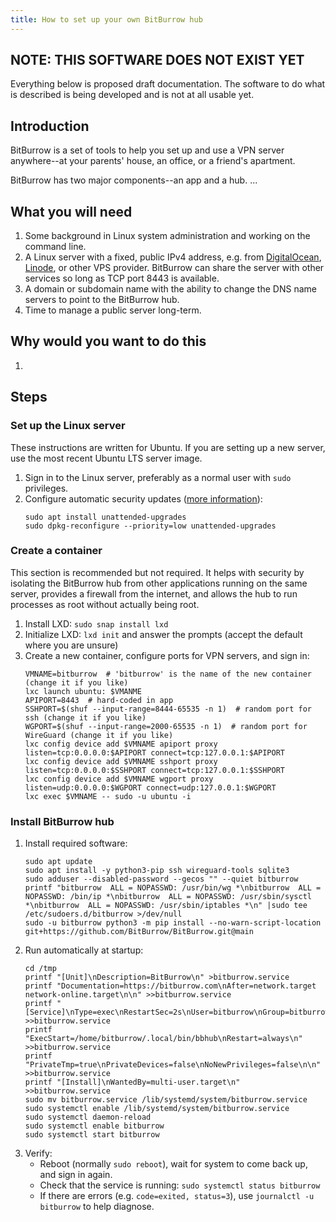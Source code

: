 ```yaml
---
title: How to set up your own BitBurrow hub
---
```


## NOTE: THIS SOFTWARE DOES NOT EXIST YET

Everything below is proposed draft documentation. The software to do what is described is being developed and is not at all usable yet.

## Introduction

BitBurrow is a set of tools to help you set up and use a VPN server anywhere--at your parents' house, an office, or a friend's apartment.

BitBurrow has two major components--an app and a hub. ...

## What you will need

1. Some background in Linux system administration and working on the command line.
1. A Linux server with a fixed, public IPv4 address, e.g. from [DigitalOcean](https://www.digitalocean.com/), [Linode](https://www.linode.com/), or other VPS provider. BitBurrow can share the server with other services so long as TCP port 8443 is available.
1. A domain or subdomain name with the ability to change the DNS name servers to point to the BitBurrow hub.
1. Time to manage a public server long-term.

## Why would you want to do this

1. 

## Steps

### Set up the Linux server

These instructions are written for Ubuntu. If you are setting up a new server, use the most recent Ubuntu LTS server image.

1. Sign in to the Linux server, preferably as a normal user with `sudo` privileges.
1. Configure automatic security updates ([more information](https://help.ubuntu.com/community/AutomaticSecurityUpdates)):
    ```
    sudo apt install unattended-upgrades
    sudo dpkg-reconfigure --priority=low unattended-upgrades
    ```

### Create a container

This section is recommended but not required. It helps with security by isolating the BitBurrow hub from other applications running on the same server, provides a firewall from the internet, and allows the hub to run processes as root without actually being root.

1. Install LXD: `sudo snap install lxd`
1. Initialize LXD: `lxd init` and answer the prompts (accept the default where you are unsure)
1. Create a new container, configure ports for VPN servers, and sign in:
    ```
    VMNAME=bitburrow  # 'bitburrow' is the name of the new container (change it if you like)
    lxc launch ubuntu: $VMANME
    APIPORT=8443  # hard-coded in app
    SSHPORT=$(shuf --input-range=8444-65535 -n 1)  # random port for ssh (change it if you like)
    WGPORT=$(shuf --input-range=2000-65535 -n 1)  # random port for WireGuard (change it if you like)
    lxc config device add $VMNAME apiport proxy listen=tcp:0.0.0.0:$APIPORT connect=tcp:127.0.0.1:$APIPORT
    lxc config device add $VMNAME sshport proxy listen=tcp:0.0.0.0:$SSHPORT connect=tcp:127.0.0.1:$SSHPORT
    lxc config device add $VMNAME wgport proxy listen=udp:0.0.0.0:$WGPORT connect=udp:127.0.0.1:$WGPORT
    lxc exec $VMNAME -- sudo -u ubuntu -i
    ```

### Install BitBurrow hub

1. Install required software:
    ```
    sudo apt update
    sudo apt install -y python3-pip ssh wireguard-tools sqlite3
    sudo adduser --disabled-password --gecos "" --quiet bitburrow
    printf "bitburrow  ALL = NOPASSWD: /usr/bin/wg *\nbitburrow  ALL = NOPASSWD: /bin/ip *\nbitburrow  ALL = NOPASSWD: /usr/sbin/sysctl *\nbitburrow  ALL = NOPASSWD: /usr/sbin/iptables *\n" |sudo tee /etc/sudoers.d/bitburrow >/dev/null
    sudo -u bitburrow python3 -m pip install --no-warn-script-location git+https://github.com/BitBurrow/BitBurrow.git@main
    ```
1. Run automatically at startup:
    ```
    cd /tmp
    printf "[Unit]\nDescription=BitBurrow\n" >bitburrow.service
    printf "Documentation=https://bitburrow.com\nAfter=network.target network-online.target\n\n" >>bitburrow.service
    printf "[Service]\nType=exec\nRestartSec=2s\nUser=bitburrow\nGroup=bitburrow\nWorkingDirectory=/home/bitburrow\n" >>bitburrow.service
    printf "ExecStart=/home/bitburrow/.local/bin/bbhub\nRestart=always\n" >>bitburrow.service
    printf "PrivateTmp=true\nPrivateDevices=false\nNoNewPrivileges=false\n\n" >>bitburrow.service
    printf "[Install]\nWantedBy=multi-user.target\n" >>bitburrow.service
    sudo mv bitburrow.service /lib/systemd/system/bitburrow.service
    sudo systemctl enable /lib/systemd/system/bitburrow.service
    sudo systemctl daemon-reload
    sudo systemctl enable bitburrow
    sudo systemctl start bitburrow
    ```
1. Verify:
    * Reboot (normally `sudo reboot`), wait for system to come back up, and sign in again.
    * Check that the service is running: `sudo systemctl status bitburrow`
    * If there are errors (e.g. `code=exited, status=3`), use `journalctl -u bitburrow` to help diagnose.





